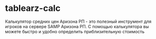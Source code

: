 # tablearz-calc
<p>Калькулятор средних цен Аризона РП - это полезный инструмент для игроков на сервере SAMP Аризона РП. С помощью калькулятора вы можете быстро и удобно определить приблизительную стоимость</p>

